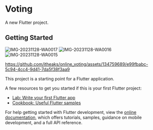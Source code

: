 # Voting

A new Flutter project.

## Getting Started


![IMG-20231128-WA0017](https://github.com/itheaks/online_voting/assets/134759689/a5ca2cea-d5a7-47a0-a24a-abf240614ae8)
![IMG-20231128-WA0016](https://github.com/itheaks/online_voting/assets/134759689/57235200-23ef-49e6-8c9d-5be2881f3f03)
![IMG-20231128-WA0015](https://github.com/itheaks/online_voting/assets/134759689/b85e31cd-5eb6-4d7a-b48b-1a5da7eb8084)



https://github.com/itheaks/online_voting/assets/134759689/e99fbabc-5c94-4cc4-9d41-7da5f38f3aa9


This project is a starting point for a Flutter application.

A few resources to get you started if this is your first Flutter project:

- [Lab: Write your first Flutter app](https://docs.flutter.dev/get-started/codelab)
- [Cookbook: Useful Flutter samples](https://docs.flutter.dev/cookbook)

For help getting started with Flutter development, view the
[online documentation](https://docs.flutter.dev/), which offers tutorials,
samples, guidance on mobile development, and a full API reference.
